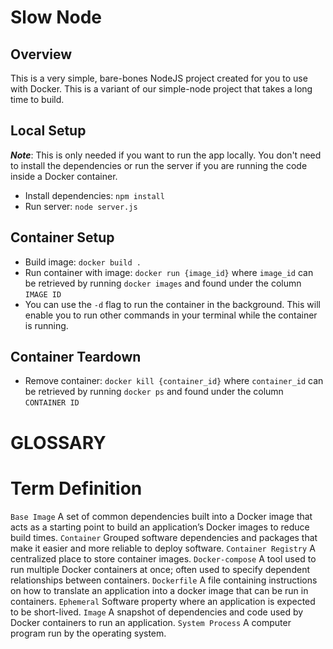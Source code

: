 # Slow Node

## Overview

This is a very simple, bare-bones NodeJS project created for you to use with Docker. This is a variant of our simple-node project that takes a long time to build.

## Local Setup

**_Note_**: This is only needed if you want to run the app locally. You don't need to install the dependencies or run the server if you are running the code inside a Docker container.

- Install dependencies: `npm install`
- Run server: `node server.js`

## Container Setup

- Build image: `docker build .`
- Run container with image: `docker run {image_id}` where `image_id` can be retrieved by running `docker images` and found under the column `IMAGE ID`
- You can use the `-d` flag to run the container in the background. This will enable you to run other commands in your terminal while the container is running.

## Container Teardown

- Remove container: `docker kill {container_id}` where `container_id` can be retrieved by running `docker ps` and found under the column `CONTAINER ID`

# GLOSSARY

# Term 	            Definition
`Base Image` A set of common dependencies built into a Docker      image that acts as a starting point to build an application’s Docker images to reduce build times.
`Container` Grouped software dependencies and packages that make it easier and more reliable to deploy software.
`Container Registry` A centralized place to store container images.
`Docker-compose` A tool used to run multiple Docker containers at once; often used to specify dependent relationships between containers.
`Dockerfile` A file containing instructions on how to translate an application into a docker image that can be run in containers.
`Ephemeral` Software property where an application is expected to be short-lived.
`Image` A snapshot of dependencies and code used by Docker containers to run an application.
`System Process` A computer program run by the operating system.

